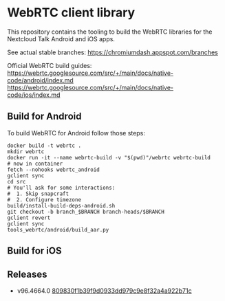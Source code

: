 # WebRTC client library

This repository contains the tooling to build the WebRTC libraries for the Nextcloud Talk Android and iOS apps.

See actual stable branches:
  https://chromiumdash.appspot.com/branches

Official WebRTC build guides:
  https://webrtc.googlesource.com/src/+/main/docs/native-code/android/index.md
  https://webrtc.googlesource.com/src/+/main/docs/native-code/ios/index.md

## Build for Android 

To build WebRTC for Android follow those steps:

```
docker build -t webrtc .
mkdir webrtc
docker run -it --name webrtc-build -v "$(pwd)"/webrtc webrtc-build
# now in container
fetch --nohooks webrtc_android
gclient sync
cd src
# You'll ask for some interactions:
#  1. Skip snapcraft
#  2. Configure timezone
build/install-build-deps-android.sh
git checkout -b branch_$BRANCH branch-heads/$BRANCH
gclient revert
gclient sync
tools_webrtc/android/build_aar.py
```

## Build for iOS


## Releases

- v96.4664.0 [809830f1b39f9d0933dd979c9e8f32a4a922b71c](https://chromium.googlesource.com/external/webrtc/+/809830f1b39f9d0933dd979c9e8f32a4a922b71c)
